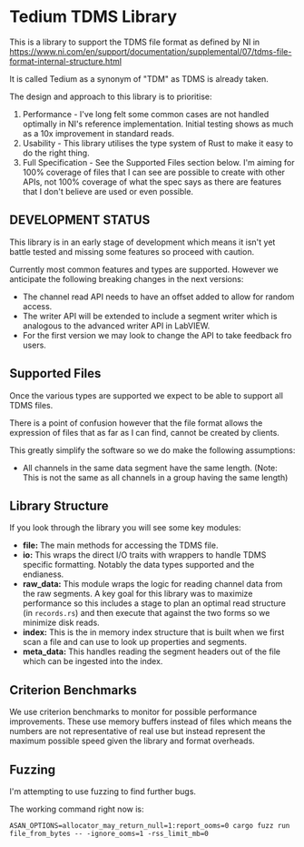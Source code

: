 # Tedium TDMS Library

This is a library to support the TDMS file format as defined by NI in https://www.ni.com/en/support/documentation/supplemental/07/tdms-file-format-internal-structure.html

It is called Tedium as a synonym of "TDM" as TDMS is already taken.

The design and approach to this library is to prioritise:

1. Performance - I've long felt some common cases are not handled optimally in NI's reference implementation. Initial testing shows as much as a 10x improvement in standard reads.
2. Usability - This library utilises the type system of Rust to make it easy to do the right thing.
3. Full Specification - See the Supported Files section below. I'm aiming for 100% coverage of files that I can see are possible to create with other APIs, not 100% coverage of what the spec says as there are features that I don't believe are used or even possible.

## DEVELOPMENT STATUS

This library is in an early stage of development which means it isn't yet battle tested and missing some features so proceed with caution.

Currently most common features and types are supported. However we anticipate the following breaking changes in the next versions:

* The channel read API needs to have an offset added to allow for random access.
* The writer API will be extended to include a segment writer which is analogous to the advanced writer API in LabVIEW.
* For the first version we may look to change the API to take feedback fro users.


## Supported Files

Once the various types are supported we expect to be able to support all TDMS files.

There is a point of confusion however that the file format allows the expression of files that as far as I can find, cannot be created by clients.

This greatly simplify the software so we do make the following assumptions:

* All channels in the same data segment have the same length. (Note: This is not the same as all channels in a group having the same length)

## Library Structure

If you look through the library you will see some key modules:

* **file:** The main methods for accessing the TDMS file.
* **io:** This wraps the direct I/O traits with wrappers to handle TDMS specific formatting. Notably the data types supported and the endianess.
* **raw_data:** This module wraps the logic for reading channel data from the raw segments. A key goal for this library was to maximize performance so this includes a stage to plan an optimal read structure (in `records.rs`) and then execute that against the two forms so we minimize disk reads.
* **index:** This is the in memory index structure that is built when we first scan a file and can use to look up properties and segments.
* **meta_data:** This handles reading the segment headers out of the file which can be ingested into the index.


## Criterion Benchmarks

We use criterion benchmarks to monitor for possible performance improvements. These use memory buffers instead of files which means the numbers are not representative of real use but instead represent the maximum possible speed given the library and format overheads.

## Fuzzing

I'm attempting to use fuzzing to find further bugs.

The working command right now is:

`ASAN_OPTIONS=allocator_may_return_null=1:report_ooms=0 cargo fuzz run file_from_bytes -- -ignore_ooms=1 -rss_limit_mb=0`
